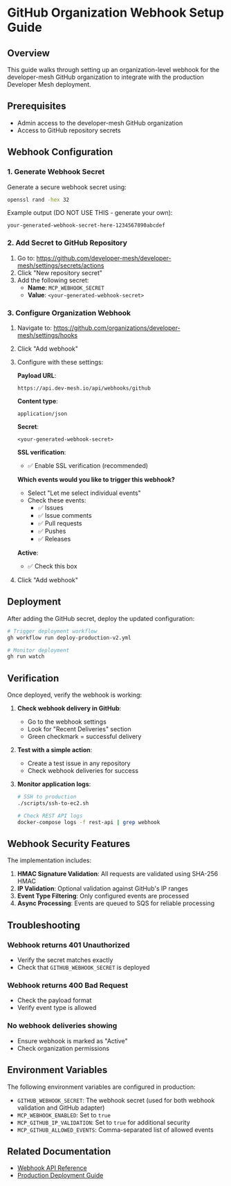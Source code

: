 # GitHub Organization Webhook Setup Guide

## Overview

This guide walks through setting up an organization-level webhook for the developer-mesh GitHub organization to integrate with the production Developer Mesh deployment.

## Prerequisites

- Admin access to the developer-mesh GitHub organization
- Access to GitHub repository secrets

## Webhook Configuration

### 1. Generate Webhook Secret

Generate a secure webhook secret using:
```bash
openssl rand -hex 32
```

Example output (DO NOT USE THIS - generate your own):
```
your-generated-webhook-secret-here-1234567890abcdef
```

### 2. Add Secret to GitHub Repository

1. Go to: https://github.com/developer-mesh/developer-mesh/settings/secrets/actions
2. Click "New repository secret"
3. Add the following secret:
   - **Name**: `MCP_WEBHOOK_SECRET`
   - **Value**: `<your-generated-webhook-secret>`

### 3. Configure Organization Webhook

1. Navigate to: https://github.com/organizations/developer-mesh/settings/hooks
2. Click "Add webhook"
3. Configure with these settings:

   **Payload URL**: 
   ```
   https://api.dev-mesh.io/api/webhooks/github
   ```

   **Content type**: 
   ```
   application/json
   ```

   **Secret**: 
   ```
   <your-generated-webhook-secret>
   ```

   **SSL verification**: 
   - ✅ Enable SSL verification (recommended)

   **Which events would you like to trigger this webhook?**
   - Select "Let me select individual events"
   - Check these events:
     - ✅ Issues
     - ✅ Issue comments
     - ✅ Pull requests
     - ✅ Pushes
     - ✅ Releases

   **Active**: 
   - ✅ Check this box

4. Click "Add webhook"

## Deployment

After adding the GitHub secret, deploy the updated configuration:

```bash
# Trigger deployment workflow
gh workflow run deploy-production-v2.yml

# Monitor deployment
gh run watch
```

## Verification

Once deployed, verify the webhook is working:

1. **Check webhook delivery in GitHub**:
   - Go to the webhook settings
   - Look for "Recent Deliveries" section
   - Green checkmark = successful delivery

2. **Test with a simple action**:
   - Create a test issue in any repository
   - Check webhook deliveries for success

3. **Monitor application logs**:
   ```bash
   # SSH to production
   ./scripts/ssh-to-ec2.sh

   # Check REST API logs
   docker-compose logs -f rest-api | grep webhook
   ```

## Webhook Security Features

The implementation includes:

1. **HMAC Signature Validation**: All requests are validated using SHA-256 HMAC
2. **IP Validation**: Optional validation against GitHub's IP ranges
3. **Event Type Filtering**: Only configured events are processed
4. **Async Processing**: Events are queued to SQS for reliable processing

## Troubleshooting

### Webhook returns 401 Unauthorized
- Verify the secret matches exactly
- Check that `GITHUB_WEBHOOK_SECRET` is deployed

### Webhook returns 400 Bad Request
- Check the payload format
- Verify event type is allowed

### No webhook deliveries showing
- Ensure webhook is marked as "Active"
- Check organization permissions

## Environment Variables

The following environment variables are configured in production:

- `GITHUB_WEBHOOK_SECRET`: The webhook secret (used for both webhook validation and GitHub adapter)
- `MCP_WEBHOOK_ENABLED`: Set to `true`
- `MCP_GITHUB_IP_VALIDATION`: Set to `true` for additional security
- `MCP_GITHUB_ALLOWED_EVENTS`: Comma-separated list of allowed events

## Related Documentation

- [Webhook API Reference](/docs/api-reference/webhook-api-reference.md)
- [Production Deployment Guide](/docs/guides/production-deployment.md)